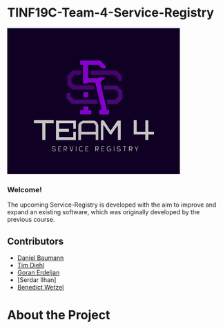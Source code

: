 # TINF19C-Team-4-Service-Registry

![Logo](Assets/Pictures/Logo.png)

### Welcome!

The upcoming Service-Registry is developed with the aim to improve and expand an existing software, which was originally developed by the previous course. 

## Contributors
- [Daniel Baumann](https://github.com/DanielErich)
- [Tim Diehl](https://github.com/timthom5)
- [Goran Erdeljan](https://github.com/GoranErdeljan)
- [Serdar Ilhan]
- [Benedict Wetzel](https://github.com/wetzelbe)

# About the Project
